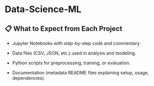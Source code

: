 # Data-Science-ML

## 📋 What to Expect from Each Project
- Jupyter Notebooks with step-by-step code and commentary.

- Data files (CSV, JSON, etc.) used in analysis and modeling.

- Python scripts for preprocessing, training, or evaluation.

- Documentation (metadata README files explaining setup, usage, dependencies).
